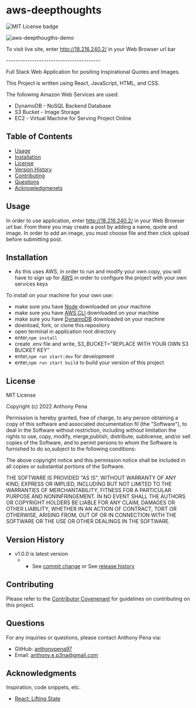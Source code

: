 # aws-deepthoughts
![MIT License badge](https://img.shields.io/badge/license-MIT_License-green)

![aws-deepthougths-demo](https://user-images.githubusercontent.com/79285555/167049872-7473790d-3ed0-4fc8-96be-1a212ffbcfbf.gif)

To visit live site, enter http://18.216.240.2/ in your Web Browser url bar

<p> ---------------------------------------- </p>
Full Stack Web Application for positing Inspirational Quotes and Images.

This Project is written using React, JavaScript, HTML, and CSS.

The following Amazon Web Services are used:
- DynamoDB - NoSQL Backend Database
- S3 Bucket - Image Storage
- EC2 - Virtual Machine for Serving Project Online

## Table of Contents

- [Usage](#usage)
- [Installation](#installation)
- [License](#license)
- [Version History](#version)
- [Contributing](#contributing)
- [Questions](#questions)
- [Acknowledgmenets](#acknowledgments)

## Usage

In order to use application, enter http://18.216.240.2/ in your Web Browser url bar. From there you may create a post by adding a name, quote and image. In order to add an image, you must choose file and then click upload before submitting post.

## Installation

* As this uses AWS, in order to run and modify your own copy, you will have to sign up for [AWS](https://aws.amazon.com) in order to configure the project with your own services keys

To install on your machine for your own use:

- make sure you have [Node](https://nodejs.dev/) downloaded on your machine
- make sure you have [AWS CLI](https://docs.aws.amazon.com/cli/latest/userguide/getting-started-install.html) downloaded on your machine
- make sure you have [DynamoDB](https://aws.amazon.com/dynamodb/) downloaded on your machine
- download, fork, or clone this repository
- open terminal in application root directory
- enter,`npm install`
- create .env file and write, S3_BUCKET="REPLACE WITH YOUR OWN S3 BUCKET KEY"
- enter,`npm run start:dev` for development
- enter,`npm run start build` to build your version of this project

## License

MIT License

Copyright (c) 2022 Anthony Pena

Permission is hereby granted, free of charge, to any person obtaining a copy of this software and associated documentation fil (the "Software"), to deal in the Software without restriction, including without limitation the rights to use, copy, modify, merge,publish, distribute, sublicense, and/or sell copies of the Software, and to permit persons to whom the Software is furnished to do so,subject to the following conditions:

The above copyright notice and this permission notice shall be included in all copies or substantial portions of the Software.

THE SOFTWARE IS PROVIDED "AS IS", WITHOUT WARRANTY OF ANY KIND, EXPRESS OR IMPLIED, INCLUDING BUT NOT LIMITED TO THE WARRANTIES OF MERCHANTABILITY, FITNESS FOR A PARTICULAR PURPOSE AND NONINFRINGEMENT. IN NO EVENT SHALL THE AUTHORS OR COPYRIGHT HOLDERS BE LIABLE FOR ANY CLAIM, DAMAGES OR OTHER LIABILITY, WHETHER IN AN ACTION OF CONTRACT, TORT OR OTHERWISE, ARISING FROM, OUT OF OR IN CONNECTION WITH THE SOFTWARE OR THE USE OR OTHER DEALINGS IN THE SOFTWARE.

## Version History

- v1.0.0 is latest version
  - - See [commit change](https://github.com/anthonypena97/aws-deepthougts/commits/main) or See [release history](https://github.com/anthonypena97/aws-deepthoughts/releases)

## Contributing

Please refer to the [Contributor Covenenant](https://www.contributor-covenant.org/) for guidelines on contributing on this project.

## Questions

For any inquiries or questions, please contact Anthony Pena via:

- GitHub: [anthonypena97](https://github.com/anthonypena97)
- Email: <anthony.e.p3na@gmail.com>

## Acknowledgments

Inspiration, code snippets, etc.

- [React: Lifting State](https://reactjs.org/docs/lifting-state-up.html)
